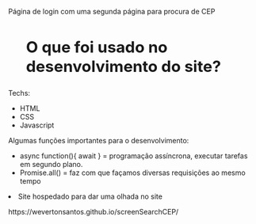<p> Página de login com uma segunda página para procura de CEP </p>

<h2> <ul><h2> O que foi usado no desenvolvimento do site? </li></ul></h2>

<p>Techs:</p>

<ul>
  <li>HTML</li>
  <li>CSS</li>
  <li>Javascript</li>
</ul>

Algumas funções importantes para o desenvolvimento:

<ul>
  <li>async function(){ await } = programação assíncrona, executar tarefas em segundo plano.</li>
  <li>Promise.all() = faz com que façamos diversas requisições ao mesmo tempo</li>
</ul>

<p <ul><li>Site hospedado para dar uma olhada no site</li></ul></p>
https://wevertonsantos.github.io/screenSearchCEP/
